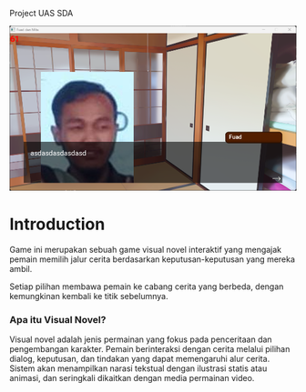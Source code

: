 Project UAS SDA


![](docs/screenshot.png)



# Introduction

Game ini merupakan sebuah game visual novel interaktif yang mengajak pemain memilih jalur cerita berdasarkan keputusan-keputusan yang mereka ambil.

Setiap pilihan membawa pemain ke cabang cerita yang berbeda, dengan kemungkinan kembali ke titik sebelumnya.

### Apa itu Visual Novel?

Visual novel adalah jenis permainan yang fokus pada penceritaan dan pengembangan karakter. Pemain berinteraksi dengan cerita melalui pilihan dialog, keputusan, dan tindakan yang dapat memengaruhi alur cerita. Sistem akan menampilkan narasi tekstual dengan ilustrasi statis atau animasi, dan seringkali dikaitkan dengan media permainan video.
